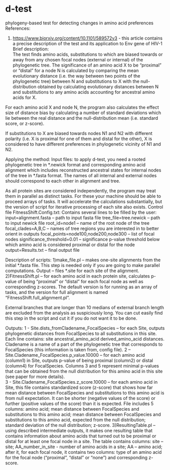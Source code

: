 # d-test
phylogeny-based test for detecting changes in amino acid preferences
References:
1) https://www.biorxiv.org/content/10.1101/589572v3 - this article contains a precise description of the test and its application to Env gene of HIV-1
Brief description:   
The test finds amino acids, substitutions to which are biased towards or away from any chosen focal nodes (external or internal) of the phylogenetic tree. The significance of an amino acid X to be “proximal” or “distal” for a node N is calculated by comparing the mean evolutionary distance (i.e. the way between two points of the phylogenetic tree) between N and substitutions to X with the null-distribution obtained by calculating evolutionary distances between N and substitutions to any amino acids accounting for ancestral amino acids for X.

For each amino acid X and node N, the program also calculates the effect size of distance bias by calculating a number of standard deviations which lie between the real distance and the null-distribution mean (i.e. standard score, or z-score). 

If substitutions to X are biased towards nodes N1 and N2 with different polarity (i.e. X is proximal for one of them and distal for the other), X is considered to have different preferences in phylogenetic vicinity of N1 and N2. 

Applying the method:
Input files: to apply d-test, you need a rooted phylogenetic tree in *.newick format and corresponding amino acid alignment which includes reconstructed ancestral states for internal nodes of the tree in *.fasta format. The names of all internal and external nodes should correspond to each other in alignment and tree.  

As all protein sites are considered independently, the program may treat them in parallel as distinct tasks. For these your machine should be able to proceed arrays of tasks. It will accelerate the calculations substantially, but  the version of script for iterative processing of each site also exists.
Control file FitnessShift.Config.txt:
Contains several lines to be filled by the user:
input=alignment.fasta – path to input fasta file
tree_file=tree.newick – path to input newick file
root_id=node1 – name of the root node of the tree
focal_clades=A,B,C – names of tree regions you are interested in to better orient in outputs
focal_points=node100,node200,node300 – list of focal nodes
significance_threshold=0.01 – significance p-value threshold below which amino acid is considered proximal or distal for the node 
output=Results.txt – final output file


Description of scripts:
1)make_file.pl – makes one-site alignments from the initial *.fasta file. This step is needed only if you are going to make parallel computations.
Output – files *.site for each site of the alignment.
2)FitnessShift.pl – for each amino acid in each protein site, calculates p-value of being “proximal” or “distal” for each focal node as well as corresponding z-scores. The default version is for running as an array of tasks, and the version for full alignment is named “FitnessShift.full_alignment.pl”.

External branches that are longer than 10 medians of external branch length are excluded from the analysis as suspiciously long. You can cut easily find this step in the script and cut it if you do not want it to be done.

Outputs: 
1 - Site.dists_fromCladename_FocalSpecies – for each Site, outputs phylogenetic distances from FocalSpecies to all substitutions in this site. Each line contains:
site ancestral_amino_acid derived_amino_acid distances. Cladename is a name of a part of the phylogenetic tree that corresponds to FocalSpecies (this information is taken from, config file). 
2 – Site.Cladename_FocalSpecies.p_value.10000 – for each amino acid (column1) in Site, outputs p-value of being proximal (column2) or distal (column4) for FocalSpecies. Columns 3 and 5 represent minimal p-values that can be obtained from the null distribution for this amino acid in this site (see paper for more details).  
3 - Site.Cladename_FocalSpecies.z_score.10000 – for each amino acid in Site, this file contains standardized score (z-score) that shows how far mean distance between FocalSpecies and substitutions to this amino acid is from null expectation. It can be shorter (negative values of the score) or further (positive values of the score) than it is expected. File includes 5 columns: amino acid; mean distance between FocalSpecies and substitutions to this amino acid; mean distance between FocalSpecies and substitutions to this amino acid, expected from the null distribution; standard deviation of the null distribution; z-score.
3)ResultingTable.pl – using described intermediate outputs, it makes one resulting table that contains information about amino acids that turned out to be proximal or distal for at least one focal node in a site. The table contains columns:
site – site; AA_number_in_site - number of amino acids in a site; AA – amino acid;
after it, for each focal node, it contains two columns: type of an amino acid for the focal node (“proximal”, “distal” or “none”) and corresponding z-score. 

